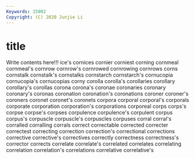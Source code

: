 ```yaml
---
Keywords: 15002
Copyright: (C) 2020 Junjie Li
---
```


# title

Write contents here!!!
ice's 
cornices 
cornier 
corniest 
corning 
cornmeal 
cornmeal's 
cornrow 
cornrow's 
cornrowed
cornrowing 
cornrows 
corns 
cornstalk 
cornstalk's 
cornstalks 
cornstarch 
cornstarch's 
cornucopia 
cornucopia's
cornucopias 
corny 
corolla 
corolla's 
corollaries 
corollary 
corollary's 
corollas 
corona 
corona's
coronae 
coronaries 
coronary 
coronary's 
coronas 
coronation 
coronation's 
coronations 
coroner 
coroner's
coroners 
coronet 
coronet's 
coronets 
corpora 
corporal 
corporal's 
corporals 
corporate 
corporation
corporation's 
corporations 
corporeal 
corps 
corps's 
corpse 
corpse's 
corpses 
corpulence 
corpulence's
corpulent 
corpus 
corpus's 
corpuscle 
corpuscle's 
corpuscles 
corpuses 
corral 
corral's 
corralled
corralling 
corrals 
correct 
correctable 
corrected 
correcter 
correctest 
correcting 
correction 
correction's
correctional 
corrections 
corrective 
corrective's 
correctives 
correctly 
correctness 
correctness's 
corrector 
corrects
correlate 
correlate's 
correlated 
correlates 
correlating 
correlation 
correlation's 
correlations 
correlative 
correlative's
